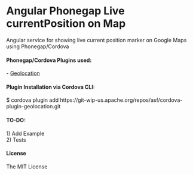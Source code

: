 Angular Phonegap Live currentPosition on Map
=======================================

Angular service for showing live current position marker on Google Maps using Phonegap/Cordova

<h4>Phonegap/Cordova Plugins used: </h4>
- <a href="https://cordova.apache.org/docs/en/3.0.0/cordova_geolocation_geolocation.md.html">Geolocation </a> 

<h4>Plugin Installation via Cordova CLI:</h4>
$ cordova plugin add https://git-wip-us.apache.org/repos/asf/cordova-plugin-geolocation.git


<h4>TO-DO:</h4>
1) Add Example<br/>
2) Tests

<h4>License</h4>

The MIT License


